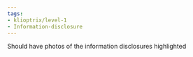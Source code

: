 ```yaml
---
tags:
- klioptrix/level-1
- Information-disclosure
---
```


Should have photos of the information disclosures highlighted